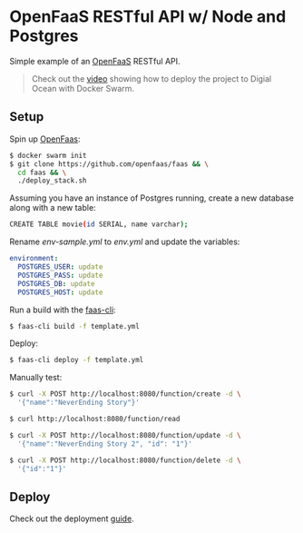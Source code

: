 # OpenFaaS RESTful API w/ Node and Postgres

Simple example of an [OpenFaaS](https://www.openfaas.com/) RESTful API. 

> Check out the [video](https://youtu.be/ru_hg9I5mwM) showing how to deploy the project to Digial Ocean with Docker Swarm.

## Setup

Spin up [OpenFaas](https://www.openfaas.com/):

```sh
$ docker swarm init
$ git clone https://github.com/openfaas/faas && \
  cd faas && \
  ./deploy_stack.sh
```

Assuming you have an instance of Postgres running, create a new database along with a new table:

```sh
CREATE TABLE movie(id SERIAL, name varchar);
```

Rename *env-sample.yml* to *env.yml* and update the variables:

```yaml
environment:
  POSTGRES_USER: update
  POSTGRES_PASS: update
  POSTGRES_DB: update
  POSTGRES_HOST: update
```

Run a build with the [faas-cli](https://github.com/openfaas/faas-cli):

```sh
$ faas-cli build -f template.yml
```

Deploy:

```sh
$ faas-cli deploy -f template.yml
```

Manually test:

```sh
$ curl -X POST http://localhost:8080/function/create -d \
  '{"name":"NeverEnding Story"}'

$ curl http://localhost:8080/function/read

$ curl -X POST http://localhost:8080/function/update -d \
  '{"name":"NeverEnding Story 2", "id": "1"}'

$ curl -X POST http://localhost:8080/function/delete -d \
  '{"id":"1"}'
```

## Deploy

Check out the deployment [guide](/deploy.md).
